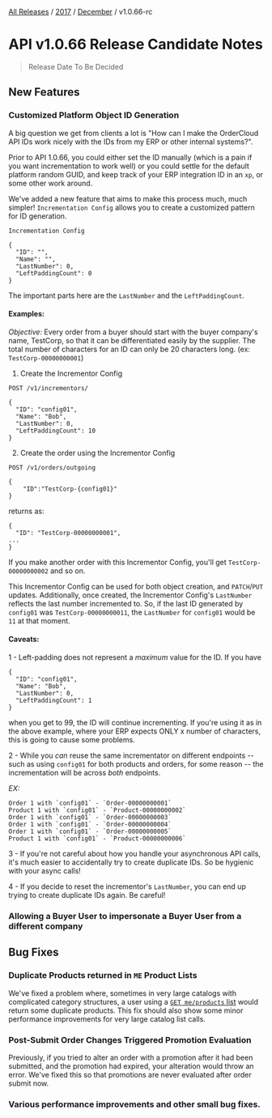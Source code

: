[All Releases](../../README.md) / [2017](../README.md) / [December](README.md) / v1.0.66-rc
# API v1.0.66 Release Candidate Notes

> Release Date To Be Decided

## New Features

### Customized Platform Object ID Generation

A big question we get from clients a lot is "How can I make the OrderCloud API IDs work nicely with the IDs from my ERP or other internal systems?". 

Prior to API 1.0.66, you could either set the ID manually (which is a pain if you want incrementation to work well) or you could settle for the default platform random GUID, and keep track of your ERP integration ID in an `xp`, or some other work around.

We've added a new feature that aims to make this process much, much simpler! `Incrementation Config` allows you to create a customized pattern for ID generation. 

`Incrementation Config`

    {
      "ID": "",
      "Name": "",
      "LastNumber": 0,
      "LeftPaddingCount": 0
    }

The important parts here are the `LastNumber` and the `LeftPaddingCount`. 

#### Examples:

*Objective:* Every order from a buyer should start with the buyer company's name, TestCorp, so that it can be differentiated easily by the supplier. The total number of characters for an ID can only be 20 characters long. (ex: `TestCorp-00000000001`)

1. Create the Incrementor Config 

`POST /v1/incrementors/`

    {
      "ID": "config01",
      "Name": "Bob",
      "LastNumber": 0,
      "LeftPaddingCount": 10 
    }

2. Create the order using the Incrementor Config

`POST /v1/orders/outgoing`

    {
        "ID":"TestCorp-{config01}"
    }

returns as:

    {
      "ID": "TestCorp-00000000001",
    ...
    }

If you make another order with this Incrementor Config, you'll get `TestCorp-00000000002` and so on. 

This Incrementor Config can be used for both object creation, and `PATCH`/`PUT` updates. Additionally, once created, the Incrementor Config's `LastNumber` reflects the last number incremented to. So, if the last ID generated by `config01` was `TestCorp-00000000011`, the `LastNumber` for `config01` would be `11` at that moment.


#### Caveats: 

1 - Left-padding does not represent a *maximum* value for the ID. If you have

    {
      "ID": "config01",
      "Name": "Bob",
      "LastNumber": 0,
      "LeftPaddingCount": 1 
    }

when you get to 99, the ID will continue incrementing. If you're using it as in the above example, where your ERP expects ONLY x number of characters, this is going to cause some problems. 

2 - While you *can* reuse the same incrementator on different endpoints -- such as using `config01` for both products and orders, for some reason -- the incrementation will be across *both* endpoints.

*EX:*

    Order 1 with `config01` - `Order-00000000001`
    Product 1 with `config01` - `Product-00000000002`
    Order 1 with `config01` - `Order-00000000003`
    Order 1 with `config01` - `Order-00000000004`
    Order 1 with `config01` - `Order-00000000005`
    Product 1 with `config01` - `Product-00000000006`

3 - If you're not careful about how you handle your asynchronous API calls, it's much easier to accidentally try to create duplicate IDs. So be hygienic with your async calls! 

4 - If you decide to reset the incrementor's `LastNumber`, you can end up trying to create duplicate IDs again. Be careful!



### Allowing a Buyer User to impersonate a Buyer User from a different company


## Bug Fixes

### Duplicate Products returned in `ME` Product Lists

We've fixed a problem where, sometimes in very large catalogs with complicated category structures, a user using a [`GET me/products` list]() would return some duplicate products. This fix should also show some minor performance improvements for very large catalog list calls.

### Post-Submit Order Changes Triggered Promotion Evaluation

Previously, if you tried to alter an order with a promotion after it had been submitted, and the promotion had expired, your alteration would throw an error. We've fixed this so that promotions are never evaluated after order submit now.

### Various performance improvements and other small bug fixes. 
